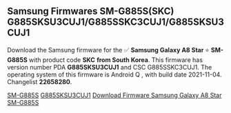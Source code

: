 <h2>Samsung Firmwares SM-G885S(SKC) G885SKSU3CUJ1/G885SSKC3CUJ1/G885SKSU3CUJ1</h2>
Download the Samsung firmware for the ✅ <strong>Samsung Galaxy A8 Star </strong> ⭐ <strong>SM-G885S</strong> with product code <strong>SKC</strong> <strong> from South Korea</strong>. This firmware has version number PDA <strong>G885SKSU3CUJ1</strong> and CSC G885SSKC3CUJ1. The operating system of this firmware is Android Q , with build date 2021-11-04. Changelist <strong>22658280</strong>.


[SM-G885S](https://samfirm.shop/samsung/model/SM-G885S)
[G885SKSU3CUJ1](https://samfirm.shop/samsung/pda/G885SKSU3CUJ1)
[Download Firmware Samsung Galaxy A8 Star SM-G885S](https://samfirm.shop/samsung/firmware/471516)
